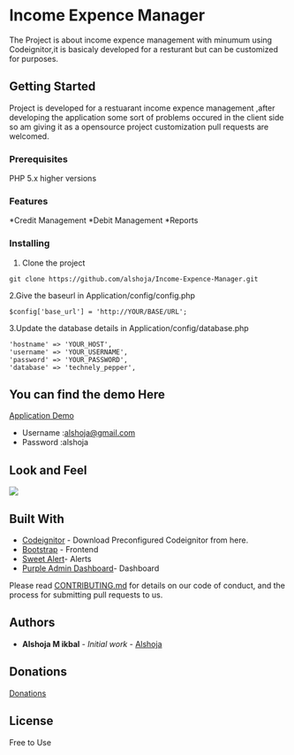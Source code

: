 # Income Expence Manager
The Project is about income expence management with minumum  using Codeignitor,it is basicaly developed for a resturant but can be customized for purposes.
## Getting Started

Project is developed for a restuarant income expence management ,after developing the application some sort of problems occured in the client side so  am giving it as a opensource project customization pull requests are welcomed.

### Prerequisites

PHP 5.x higher versions

### Features

*Credit Management
*Debit Management
*Reports

### Installing

1. Clone the project

```
git clone https://github.com/alshoja/Income-Expence-Manager.git
```
2.Give the baseurl in Application/config/config.php

    $config['base_url'] = 'http://YOUR/BASE/URL';
    
3.Update the database details in Application/config/database.php

	'hostname' => 'YOUR_HOST',
	'username' => 'YOUR_USERNAME',
	'password' => 'YOUR_PASSWORD',
	'database' => 'technely_pepper',


## You can find the demo Here


[Application Demo](http://pepper.technalatus.com/)

* Username :alshoja@gmail.com
* Password :alshoja

## Look and Feel

<a target="_blank" href="http://pepper.technalatus.com"><img src="https://i.imgur.com/Tf5yEMx.jpg"/></a>



## Built With

* [Codeignitor](https://github.com/alshoja/Codeignitor-configured) - Download Preconfigured Codeignitor from here.
* [Bootstrap](http://getbootstrap.com/) - Frontend
* [Sweet Alert](http://getbootstrap.com/)- Alerts
* [Purple Admin Dashboard](https://github.com/BootstrapDash/PurpleAdmin-Free-Admin-Template)- Dashboard





Please read [CONTRIBUTING.md](https://github.com/alshoja/Income-Expence-Manager/blob/master/CODE_OF_CONDUCT.md) for details on our code of conduct, and the process for submitting pull requests to us.


## Authors

* **Alshoja M ikbal** - *Initial work* - [Alshoja ](https://github.com/alshoja)

## Donations
[Donations](https://www.paypal.com/cgi-bin/webscr?cmd=_donations&business=alshoja%40gmail%2ecom&lc=US&item_name=Technalatus&no_note=0&currency_code=USD&bn=PP%2dDonationsBF%3abtn_donateCC_LG%2egif%3aNonHostedGuest)





## License

Free to Use


